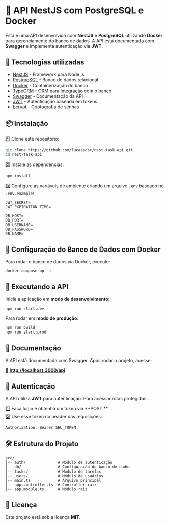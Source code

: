 # 🚀 API NestJS com PostgreSQL e Docker

Esta é uma API desenvolvida com **NestJS** e **PostgreSQL** utilizando **Docker** para gerenciamento do banco de dados. A API está documentada com **Swagger** e implementa autenticação via **JWT**.

## 📌 Tecnologias utilizadas

- [NestJS](https://nestjs.com/) - Framework para Node.js
- [PostgreSQL](https://www.postgresql.org/) - Banco de dados relacional
- [Docker](https://www.docker.com/) - Containerização do banco
- [TypeORM](https://typeorm.io/) - ORM para integração com o banco
- [Swagger](https://swagger.io/) - Documentação da API
- [JWT](https://jwt.io/) - Autenticação baseada em tokens
- [bcrypt](https://www.npmjs.com/package/bcrypt) - Criptografia de senhas

## 📦 Instalação

1️⃣ Clone este repositório:

```bash
git clone https://github.com/lucasadsr/nest-task-api.git
cd nest-task-api
```

2️⃣ Instale as dependências:

```bash
npm install
```

3️⃣ Configure as variáveis de ambiente criando um arquivo `.env` baseado no `.env.example`:

```env
JWT_SECRET=
JWT_EXPIRATION_TIME=

DB_HOST=
DB_PORT=
DB_USERNAME=
DB_PASSWORD=
DB_NAME=
```

## 🐳 Configuração do Banco de Dados com Docker

Para rodar o banco de dados via Docker, execute:

```bash
docker-compose up -d
```

## 🚀 Executando a API

Inicie a aplicação em **modo de desenvolvimento**:

```bash
npm run start:dev
```

Para rodar em **modo de produção**:

```bash
npm run build
npm run start:prod
```

## 📖 Documentação

A API está documentada com Swagger. Após rodar o projeto, acesse:

📌 [**http://localhost:3000/api**](http://localhost:3000/api)

## 🔑 Autenticação

A API utiliza **JWT** para autenticação. Para acessar rotas protegidas:

1️⃣ Faça login e obtenha um token via **POST **``.\
2️⃣ Use esse token no header das requisições:

```http
Authorization: Bearer SEU_TOKEN
```

## 🛠 Estrutura do Projeto

```
src/
│-- auth/              # Módulo de autenticação
│-- db/                # Configuração do banco de dados
│-- tasks/             # Módulo de tarefas
│-- users/             # Módulo de usuários
│-- main.ts            # Arquivo principal
│-- app.controller.ts  # Controller raiz
│-- app.module.ts      # Módulo raiz
```

## 📜 Licença

Este projeto está sob a licença **MIT**.


